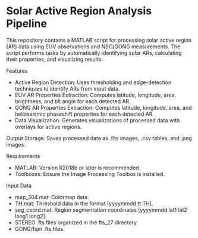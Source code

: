 # Solar Active Region Analysis Pipeline

This repository contains a MATLAB script for processing solar active region (AR) data using EUV observations and NSO/GONG measurements. The script performs tasks by automatically identifying solar ARs, calculating their properties, and visualizing results.

Features
- Active Region Detection: Uses thresholding and edge-detection techniques to identify ARs from input data.
- EUV AR Properties Extraction: Computes latitude, longitude, area, brightness, and tilt angle for each detected AR.
- GONG AR Properties Extraction: Computes latitude, longitude, area, and helioseismic phaseshift properties for each detected AR.
- Data Visualization: Generates visualizations of processed data with overlays for active regions.

Output Storage: Saves processed data as .fits images, .csv tables, and .png images.

Requirements
- MATLAB: Version R2018b or later is recommended.
- Toolboxes: Ensure the Image Processing Toolbox is installed.

Input Data
- map_304.mat: Colormap data.
- TH.mat: Threshold data in the format [yyyymmdd tt TH].
- seg_coord.mat: Region segmentation coordinates [yyyymmdd lat1 lat2 long1 long2].
- STEREO .fts files organized in the fts_27 directory.
- GONG/fqm .fts files.

